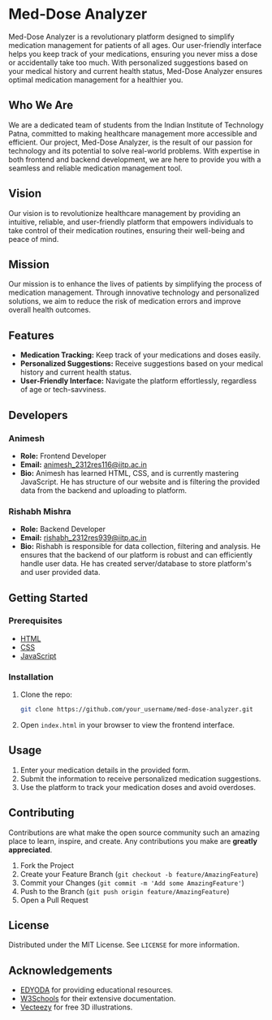 # Med-Dose Analyzer

Med-Dose Analyzer is a revolutionary platform designed to simplify medication management for patients of all ages. Our user-friendly interface helps you keep track of your medications, ensuring you never miss a dose or accidentally take too much. With personalized suggestions based on your medical history and current health status, Med-Dose Analyzer ensures optimal medication management for a healthier you.

## Who We Are

We are a dedicated team of students from the Indian Institute of Technology Patna, committed to making healthcare management more accessible and efficient. Our project, Med-Dose Analyzer, is the result of our passion for technology and its potential to solve real-world problems. With expertise in both frontend and backend development, we are here to provide you with a seamless and reliable medication management tool.

## Vision

Our vision is to revolutionize healthcare management by providing an intuitive, reliable, and user-friendly platform that empowers individuals to take control of their medication routines, ensuring their well-being and peace of mind.

## Mission

Our mission is to enhance the lives of patients by simplifying the process of medication management. Through innovative technology and personalized solutions, we aim to reduce the risk of medication errors and improve overall health outcomes.

## Features

- **Medication Tracking:** Keep track of your medications and doses easily.
- **Personalized Suggestions:** Receive suggestions based on your medical history and current health status.
- **User-Friendly Interface:** Navigate the platform effortlessly, regardless of age or tech-savviness.

## Developers

### Animesh
- **Role:** Frontend Developer
- **Email:** [animesh_2312res116@iitp.ac.in](animesh_2312res116@iitp.ac.in)
- **Bio:** Animesh has learned HTML, CSS, and is currently mastering JavaScript. He has  structure of our website and is filtering the provided data from the backend and uploading to platform.

### Rishabh Mishra
- **Role:** Backend Developer
- **Email:** [rishabh_2312res939@iitp.ac.in](rishabh_2312res939@iitp.ac.in)
- **Bio:** Rishabh is responsible for data collection, filtering and analysis. He ensures that the backend of our platform is robust and can efficiently handle user data. He has created server/database to store platform's and user provided data.

## Getting Started

### Prerequisites

- [HTML](https://www.w3schools.com/html/)
- [CSS](https://www.w3schools.com/css/)
- [JavaScript](https://www.w3schools.com/js/)

### Installation

1. Clone the repo:
    ```sh
    git clone https://github.com/your_username/med-dose-analyzer.git
    ```
2. Open `index.html` in your browser to view the frontend interface.

## Usage

1. Enter your medication details in the provided form.
2. Submit the information to receive personalized medication suggestions.
3. Use the platform to track your medication doses and avoid overdoses.

## Contributing

Contributions are what make the open source community such an amazing place to learn, inspire, and create. Any contributions you make are **greatly appreciated**.

1. Fork the Project
2. Create your Feature Branch (`git checkout -b feature/AmazingFeature`)
3. Commit your Changes (`git commit -m 'Add some AmazingFeature'`)
4. Push to the Branch (`git push origin feature/AmazingFeature`)
5. Open a Pull Request

## License

Distributed under the MIT License. See `LICENSE` for more information.

## Acknowledgements

- [EDYODA](https://www.edyoda.com/courses/all) for providing educational resources.
- [W3Schools](https://www.w3schools.com/) for their extensive documentation.
- [Vecteezy](https://www.vecteezy.com/free-png/3d-illustration) for free 3D illustrations.

